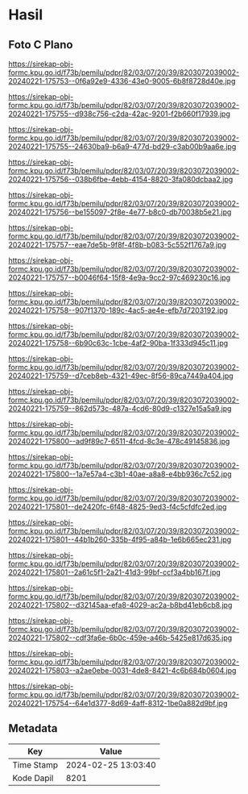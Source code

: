 # Hasil

## Foto C Plano

https://sirekap-obj-formc.kpu.go.id/f73b/pemilu/pdpr/82/03/07/20/39/8203072039002-20240221-175753--0f6a92e9-4336-43e0-9005-6b8f8728d40e.jpg

https://sirekap-obj-formc.kpu.go.id/f73b/pemilu/pdpr/82/03/07/20/39/8203072039002-20240221-175755--d938c756-c2da-42ac-9201-f2b660f17939.jpg

https://sirekap-obj-formc.kpu.go.id/f73b/pemilu/pdpr/82/03/07/20/39/8203072039002-20240221-175755--24630ba9-b6a9-477d-bd29-c3ab00b9aa6e.jpg

https://sirekap-obj-formc.kpu.go.id/f73b/pemilu/pdpr/82/03/07/20/39/8203072039002-20240221-175756--038b6fbe-4ebb-4154-8820-3fa080dcbaa2.jpg

https://sirekap-obj-formc.kpu.go.id/f73b/pemilu/pdpr/82/03/07/20/39/8203072039002-20240221-175756--be155097-2f8e-4e77-b8c0-db70038b5e21.jpg

https://sirekap-obj-formc.kpu.go.id/f73b/pemilu/pdpr/82/03/07/20/39/8203072039002-20240221-175757--eae7de5b-9f8f-4f8b-b083-5c552f1767a9.jpg

https://sirekap-obj-formc.kpu.go.id/f73b/pemilu/pdpr/82/03/07/20/39/8203072039002-20240221-175757--b0046f64-15f8-4e9a-9cc2-97c469230c16.jpg

https://sirekap-obj-formc.kpu.go.id/f73b/pemilu/pdpr/82/03/07/20/39/8203072039002-20240221-175758--907f1370-189c-4ac5-ae4e-efb7d7203192.jpg

https://sirekap-obj-formc.kpu.go.id/f73b/pemilu/pdpr/82/03/07/20/39/8203072039002-20240221-175758--6b90c63c-1cbe-4af2-90ba-1f333d945c11.jpg

https://sirekap-obj-formc.kpu.go.id/f73b/pemilu/pdpr/82/03/07/20/39/8203072039002-20240221-175759--d7ceb8eb-4321-49ec-8f56-89ca7449a404.jpg

https://sirekap-obj-formc.kpu.go.id/f73b/pemilu/pdpr/82/03/07/20/39/8203072039002-20240221-175759--862d573c-487a-4cd6-80d9-c1327e15a5a9.jpg

https://sirekap-obj-formc.kpu.go.id/f73b/pemilu/pdpr/82/03/07/20/39/8203072039002-20240221-175800--ad9f89c7-6511-4fcd-8c3e-478c49145836.jpg

https://sirekap-obj-formc.kpu.go.id/f73b/pemilu/pdpr/82/03/07/20/39/8203072039002-20240221-175800--1a7e57a4-c3b1-40ae-a8a8-e4bb936c7c52.jpg

https://sirekap-obj-formc.kpu.go.id/f73b/pemilu/pdpr/82/03/07/20/39/8203072039002-20240221-175801--de2420fc-6f48-4825-9ed3-f4c5cfdfc2ed.jpg

https://sirekap-obj-formc.kpu.go.id/f73b/pemilu/pdpr/82/03/07/20/39/8203072039002-20240221-175801--44b1b260-335b-4f95-a84b-1e6b665ec231.jpg

https://sirekap-obj-formc.kpu.go.id/f73b/pemilu/pdpr/82/03/07/20/39/8203072039002-20240221-175801--2a61c5f1-2a21-41d3-99bf-ccf3a4bb167f.jpg

https://sirekap-obj-formc.kpu.go.id/f73b/pemilu/pdpr/82/03/07/20/39/8203072039002-20240221-175802--d32145aa-efa8-4029-ac2a-b8bd41eb6cb8.jpg

https://sirekap-obj-formc.kpu.go.id/f73b/pemilu/pdpr/82/03/07/20/39/8203072039002-20240221-175802--cdf3fa6e-6b0c-459e-a46b-5425e817d635.jpg

https://sirekap-obj-formc.kpu.go.id/f73b/pemilu/pdpr/82/03/07/20/39/8203072039002-20240221-175803--a2ae0ebe-0031-4de8-8421-4c6b684b0604.jpg

https://sirekap-obj-formc.kpu.go.id/f73b/pemilu/pdpr/82/03/07/20/39/8203072039002-20240221-175754--64e1d377-8d69-4aff-8312-1be0a882d9bf.jpg


## Metadata

| Key        | Value               |
| ---------- | ------------------- |
| Time Stamp | 2024-02-25 13:03:40 |
| Kode Dapil | 8201                |



